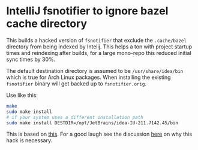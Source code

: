 # IntelliJ fsnotifier to ignore bazel cache directory

This builds a hacked version of `fsnotifier` that exclude the `.cache/bazel` directory from being indexed by Intelij. This helps a ton with project startup times and reindexing after builds, for a large mono-repo this reduced initial sync times by 30%.

The default destination directory is assumed to be `/usr/share/idea/bin` which is true for Arch Linux packages. When installing the existing `fsnotifier` binary will get backed up to `fsnotifier.orig`.

Use like this:
```bash
make
sudo make install
# if your system uses a different installation path
sudo make install DESTDIR=/opt/JetBrains/idea-IU-211.7142.45/bin
```

This is based on [this](https://github.com/nuzayets/intellij-fsNotifier-hack). For a good laugh see the discussion [here](https://youtrack.jetbrains.com/issue/IDEA-73309/When-a-folder-is-excluded-from-the-project-is-still-watched-with-inotify) on why this hack is necessary. 
